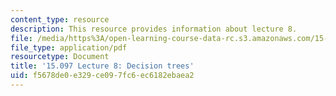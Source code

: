 ```yaml
---
content_type: resource
description: This resource provides information about lecture 8.
file: /media/https%3A/open-learning-course-data-rc.s3.amazonaws.com/15-097-prediction-machine-learning-and-statistics-spring-2012/f5678de0e329ce097fc6ec6182ebaea2_MIT15_097S12_lec08.pdf
file_type: application/pdf
resourcetype: Document
title: '15.097 Lecture 8: Decision trees'
uid: f5678de0-e329-ce09-7fc6-ec6182ebaea2
---
```

